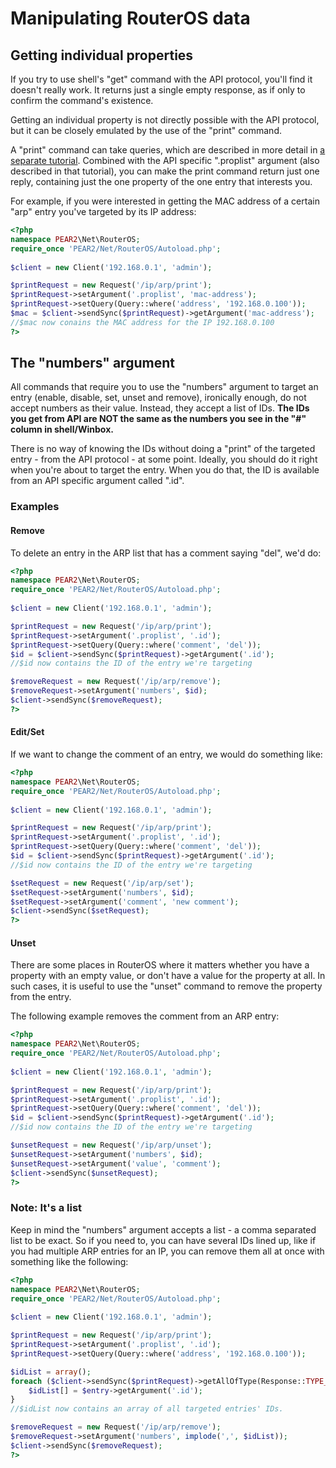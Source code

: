 # Manipulating RouterOS data

## Getting individual properties
If you try to use shell's "get" command with the API protocol, you'll find it doesn't really work. It returns just a single empty response, as if only to confirm the command's existence.

Getting an individual property is not directly possible with the API protocol, but it can be closely emulated by the use of the "print" command.

A "print" command can take queries, which are described in more detail in [a separate tutorial](Using-queries). Combined with the API specific ".proplist" argument (also described in that tutorial), you can make the print command return just one reply, containing just the one property of the one entry that interests you.

For example, if you were interested in getting the MAC address of a certain "arp" entry you've targeted by its IP address:

```php
<?php
namespace PEAR2\Net\RouterOS;
require_once 'PEAR2/Net/RouterOS/Autoload.php';
 
$client = new Client('192.168.0.1', 'admin');

$printRequest = new Request('/ip/arp/print');
$printRequest->setArgument('.proplist', 'mac-address');
$printRequest->setQuery(Query::where('address', '192.168.0.100'));
$mac = $client->sendSync($printRequest)->getArgument('mac-address');
//$mac now conains the MAC address for the IP 192.168.0.100
?>
```

## The "numbers" argument
All commands that require you to use the "numbers" argument to target an entry (enable, disable, set, unset and remove), ironically enough, do not accept numbers as their value. Instead, they accept a list of IDs.  __The IDs you get from API are NOT the same as the numbers you see in the "#" column in shell/Winbox.__

There is no way of knowing the IDs without doing a "print" of the targeted entry - from the API protocol - at some point. Ideally, you should do it right when you're about to target the entry. When you do that, the ID is available from an API specific argument called ".id".

### Examples
#### Remove
To delete an entry in the ARP list that has a comment saying "del", we'd do:

```php
<?php
namespace PEAR2\Net\RouterOS;
require_once 'PEAR2/Net/RouterOS/Autoload.php';
 
$client = new Client('192.168.0.1', 'admin');

$printRequest = new Request('/ip/arp/print');
$printRequest->setArgument('.proplist', '.id');
$printRequest->setQuery(Query::where('comment', 'del'));
$id = $client->sendSync($printRequest)->getArgument('.id');
//$id now contains the ID of the entry we're targeting

$removeRequest = new Request('/ip/arp/remove');
$removeRequest->setArgument('numbers', $id);
$client->sendSync($removeRequest);
?>
```

#### Edit/Set
If we want to change the comment of an entry, we would do something like:

```php
<?php
namespace PEAR2\Net\RouterOS;
require_once 'PEAR2/Net/RouterOS/Autoload.php';
 
$client = new Client('192.168.0.1', 'admin');

$printRequest = new Request('/ip/arp/print');
$printRequest->setArgument('.proplist', '.id');
$printRequest->setQuery(Query::where('comment', 'del'));
$id = $client->sendSync($printRequest)->getArgument('.id');
//$id now contains the ID of the entry we're targeting

$setRequest = new Request('/ip/arp/set');
$setRequest->setArgument('numbers', $id);
$setRequest->setArgument('comment', 'new comment');
$client->sendSync($setRequest);
?>
```
#### Unset
There are some places in RouterOS where it matters whether you have a property with an empty value, or don't have a value for the property at all. In such cases, it is useful to use the "unset" command to remove the property from the entry.

The following example removes the comment from an ARP entry:
```php
<?php
namespace PEAR2\Net\RouterOS;
require_once 'PEAR2/Net/RouterOS/Autoload.php';
 
$client = new Client('192.168.0.1', 'admin');

$printRequest = new Request('/ip/arp/print');
$printRequest->setArgument('.proplist', '.id');
$printRequest->setQuery(Query::where('comment', 'del'));
$id = $client->sendSync($printRequest)->getArgument('.id');
//$id now contains the ID of the entry we're targeting

$unsetRequest = new Request('/ip/arp/unset');
$unsetRequest->setArgument('numbers', $id);
$unsetRequest->setArgument('value', 'comment');
$client->sendSync($unsetRequest);
?>
```

### Note: It's a list
Keep in mind the "numbers" argument accepts a list - a comma separated list to be exact. So if you need to, you can have several IDs lined up, like if you had multiple ARP entries for an IP, you can remove them all at once with something like the following:

```php
<?php
namespace PEAR2\Net\RouterOS;
require_once 'PEAR2/Net/RouterOS/Autoload.php';
 
$client = new Client('192.168.0.1', 'admin');

$printRequest = new Request('/ip/arp/print');
$printRequest->setArgument('.proplist', '.id');
$printRequest->setQuery(Query::where('address', '192.168.0.100'));

$idList = array();
foreach ($client->sendSync($printRequest)->getAllOfType(Response::TYPE_DATA) as $entry) {
    $idList[] = $entry->getArgument('.id');
}
//$idList now contains an array of all targeted entries' IDs.

$removeRequest = new Request('/ip/arp/remove');
$removeRequest->setArgument('numbers', implode(',', $idList));
$client->sendSync($removeRequest);
?>
```
